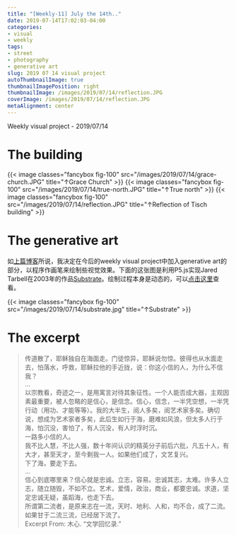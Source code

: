 ```yaml
---
title: "[Weekly-11] July the 14th.."
date: 2019-07-14T17:02:03-04:00
categories:
- visual
- weekly
tags:
- street
- photography
- generative art
slug: 2019 07 14 visual project
autoThumbnailImage: true
thumbnailImagePosition: right
thumbnailImage: /images/2019/07/14/reflection.JPG
coverImage: /images/2019/07/14/reflection.JPG
metaAlignment: center
---
```


Weekly visual project - 2019/07/14
<!--more-->
<!-- toc -->

# The building
{{< image classes="fancybox fig-100" src="/images/2019/07/14/grace-church.JPG"  title="↑Grace Church" >}}
{{< image classes="fancybox fig-100" src="/images/2019/07/14/true-north.JPG"  title="↑True north" >}}
{{< image classes="fancybox fig-100" src="/images/2019/07/14/reflection.JPG"  title="↑Reflection of Tisch building" >}}

# The generative art

如[上篇博客](/2019/07/engineering-is-magic/)所说，我决定在今后的weekly visual project中加入generative art的部分，以程序作画笔来绘制些视觉效果。下面的这张图是利用P5.js实现Jared Tarbell在2003年的作品[Substrate](http://www.complexification.net/gallery/machines/substrate/)。绘制过程本身是动态的，可以[点击这里](/2019/07/engineering-is-magic/#substrate)查看。

{{< image classes="fancybox fig-100" src="/images/2019/07/14/substrate.jpg"  title="↑Substrate" >}}

# The excerpt

>传道散了，耶稣独自在海面走。门徒惊异，耶稣说勿惊。彼得也从水面走去，怕落水，呼救，耶稣拉他的手近拢，说：你这小信的人，为什么不信我？  
\.\.\.  
以宗教看，奇迹之一，是用寓言对待其象征性。一个人能否成大器，主观因素最重要，被人忽略的是信心，是信念。信心，信念，一半凭空想，一半凭行动（用功、才能等等）。我的大半生，阅人多矣，阅艺术家多矣。确切说，想成为艺术家者多矣，此后生如行于海，磨难如风浪，但太多人行于海，怕沉没，害怕了，有人沉没，有人时浮时沉。  
一路多小信的人。  
我不比人慧，不比人强，数十年间认识的精英分子前后六批，凡五十人，有大才，甚至天才，至今剩我一人。如果他们成了，文艺复兴。  
下了海，要走下去。  
\.\.\.  
信心到底哪里来？信心就是忠诚。立志，容易。忠诚其志，太难。许多人立志，随立随毁，不如不立。艺术，爱情，政治，商业，都要忠诚。求道，坚定忠诚无疑，虽蹈海，也走下去。  
所谓第二流者，是原来志在一流，天时、地利、人和，均不合，成了二流。如果甘于二流三流，已经居下流了。  
Excerpt From: 木心. “文学回忆录.” 
